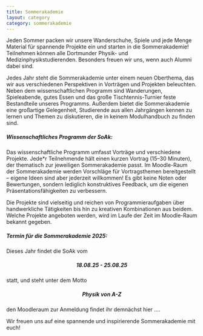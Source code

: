 ```yaml
---
title: Sommerakademie
layout: category
category: sommerakademie
---
```


Jeden Sommer packen wir unsere Wanderschuhe, Spiele und jede Menge Material für spannende Projekte ein und starten in die Sommerakademie!
Teilnehmen können alle Dortmunder Physik- und Medizinphysikstudierenden. Besonders freuen wir uns, wenn auch Alumni dabei sind.

Jedes Jahr steht die Sommerakademie unter einem neuen Oberthema, das wir aus verschiedenen Perspektiven in Vorträgen und Projekten beleuchten.
Neben dem wissenschaftlichen Programm sind Wanderungen, Spieleabende, gutes Essen und das große Tischtennis-Turnier feste Bestandteile unseres Programms.
Außerdem bietet die Sommerakademie eine großartige Gelegenheit, Studierende aus allen Jahrgängen kennen zu lernen
und Themen zu diskutieren, die in keinem Modulhandbuch zu finden sind.

<h5 align="left">Wissenschaftliches Programm der SoAk:</h5>


Das wissenschaftliche Programm umfasst Vorträge und verschiedene Projekte.
Jede*r Teilnehmende hält einen kurzen Vortrag (15–30 Minuten), der thematisch zur jeweiligen Sommerakademie passt.
Im Moodle-Raum der Sommerakademie werden Vorschläge für Vortragsthemen bereitgestellt – eigene Ideen sind aber jederzeit willkommen!
Es gibt keine Noten oder Bewertungen, sondern lediglich konstruktives Feedback, um die eigenen Präsentationsfähigkeiten zu verbessern.

Die Projekte sind vielseitig und reichen von Programmieraufgaben über handwerkliche Tätigkeiten bis hin zu kreativen Kombinationen aus beidem.
Welche Projekte angeboten werden, wird im Laufe der Zeit im Moodle-Raum bekannt gegeben.



<h5 align="left"> Termin für die Sommerakademie 2025:</h5>

Dieses Jahr findet die SoAk vom

<h5 align="center"> 18.08.25 - 25.08.25 </h5>

statt, und steht unter dem Motto

<h5 align="center"> Physik von A-Z </h5>

den Moodleraum zur Anmeldung findet ihr demnächst hier ....

Wir freuen uns auf eine spannende und inspirierende Sommerakademie mit euch!


